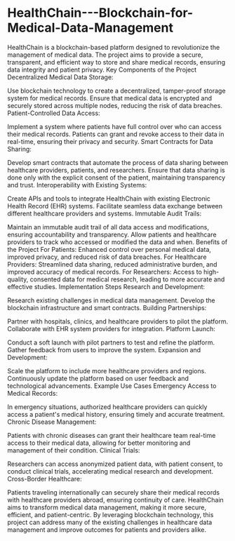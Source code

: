 # HealthChain---Blockchain-for-Medical-Data-Management
HealthChain is a blockchain-based platform designed to revolutionize the management of medical data. The project aims to provide a secure, transparent, and efficient way to store and share medical records, ensuring data integrity and patient privacy.
Key Components of the Project
Decentralized Medical Data Storage:

Use blockchain technology to create a decentralized, tamper-proof storage system for medical records.
Ensure that medical data is encrypted and securely stored across multiple nodes, reducing the risk of data breaches.
Patient-Controlled Data Access:

Implement a system where patients have full control over who can access their medical records.
Patients can grant and revoke access to their data in real-time, ensuring their privacy and security.
Smart Contracts for Data Sharing:

Develop smart contracts that automate the process of data sharing between healthcare providers, patients, and researchers.
Ensure that data sharing is done only with the explicit consent of the patient, maintaining transparency and trust.
Interoperability with Existing Systems:

Create APIs and tools to integrate HealthChain with existing Electronic Health Record (EHR) systems.
Facilitate seamless data exchange between different healthcare providers and systems.
Immutable Audit Trails:

Maintain an immutable audit trail of all data access and modifications, ensuring accountability and transparency.
Allow patients and healthcare providers to track who accessed or modified the data and when.
Benefits of the Project
For Patients: Enhanced control over personal medical data, improved privacy, and reduced risk of data breaches.
For Healthcare Providers: Streamlined data sharing, reduced administrative burden, and improved accuracy of medical records.
For Researchers: Access to high-quality, consented data for medical research, leading to more accurate and effective studies.
Implementation Steps
Research and Development:

Research existing challenges in medical data management.
Develop the blockchain infrastructure and smart contracts.
Building Partnerships:

Partner with hospitals, clinics, and healthcare providers to pilot the platform.
Collaborate with EHR system providers for integration.
Platform Launch:

Conduct a soft launch with pilot partners to test and refine the platform.
Gather feedback from users to improve the system.
Expansion and Development:

Scale the platform to include more healthcare providers and regions.
Continuously update the platform based on user feedback and technological advancements.
Example Use Cases
Emergency Access to Medical Records:

In emergency situations, authorized healthcare providers can quickly access a patient's medical history, ensuring timely and accurate treatment.
Chronic Disease Management:

Patients with chronic diseases can grant their healthcare team real-time access to their medical data, allowing for better monitoring and management of their condition.
Clinical Trials:

Researchers can access anonymized patient data, with patient consent, to conduct clinical trials, accelerating medical research and development.
Cross-Border Healthcare:

Patients traveling internationally can securely share their medical records with healthcare providers abroad, ensuring continuity of care.
HealthChain aims to transform medical data management, making it more secure, efficient, and patient-centric. By leveraging blockchain technology, this project can address many of the existing challenges in healthcare data management and improve outcomes for patients and providers alike.






